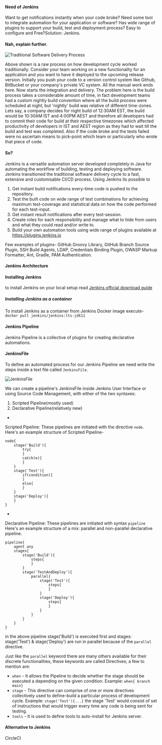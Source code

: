 #### Need of Jenkins
Want to get notifications instantly when your code broke? Need some tool to integrate automation for your application or software? Has wide range of plugins to support your build, test and deployment process? Easy to configure and Free?Solution: Jenkins.

#### Nah, explain further.


![Traditional Software Delivery Process](https://dev-to-uploads.s3.amazonaws.com/uploads/articles/3atmzuca89609i07a7h5.png)

Above shown is a raw process on how development cycle worked traditionally. Consider your team working on a new functionality for an application and you want to have it deployed to the upcoming release version. Initially you push your code to a version control system like Github, BitBucket or your company's private VC system. All the manual work ends here. Now starts the integration and delivery.
The problem here is the build process takes a considerable amount of time, in fact development teams had a custom nightly build convention where all the build process were scheduled at night, but 'nightly' build was relative of different time-zones. Lets say, a company decides for night build of 12:30AM EST, the build would be 10:30AM IST and 4:00PM AEST and therefore all developers had to commit their code for build at their respective timezones which affected productivity of developers in IST and AEST region as they had to wait till the build and test was completed.
Also if the code broke and the tests failed were no ascertain means to pick-point which team or particularly who wrote that piece of code.

#### So?
Jenkins is a versatile automation server developed completely in Java for automating the workflow of building, testing and deploying software. Jenkins transitioned the traditional software delivery cycle to a fast, extensive and customisable CI/CD process. Using Jenkins its possible to

1. Get instant build notifications every-time code is pushed to the repository.
2. Test the built code on wide range of test combinations for achieving maximum test-coverage and statistical data on how the code performed for each test-input.
3. Get instant result notifications after every test-session.
4. Create roles for each responsibility and manage what to hide from users and what they could read and/or write to.
5. Build your own automation tools using wide range of plugins available at https://plugins.jenkins.io

Few examples of plugins-
GitHub Groovy Library, GitHub Branch Source Plugin, SSH Build Agents, LDAP, Credentials Binding Plugin, OWASP Markup Formatter, Ant, Gradle, PAM Authentication.


#### Jenkins Architecture


#### Installing Jenkins
to install Jenkins on your local setup read [Jenkins official download guide](https://www.jenkins.io/download/)

##### Installing Jenkins as a container
To install Jenkins as a container from Jenkins Docker image execute-
`docker pull jenkins/jenkins:lts-jdk11`


#### Jenkins Pipeline
Jenkins Pipeline is a collective of plugins for creating declarative automations. 

#### JenkinsFile
To define an automated process for our Jenkins Pipeline we need write the steps inside a text file called `JenkinsFile`.

![JenkinsFile](https://dev-to-uploads.s3.amazonaws.com/uploads/articles/tiqyrk40m7o6skykucnz.png)

We can create a pipeline's JenkinsFile inside Jenkins User Interface or using Source Code Management, with either of the two syntaxes:

1. Scripted Pipeline(mostly used)
2. Declarative Pipeline(relatively new)


- 
Scripted Pipeline:
These pipelines are initiated with the directive `node`.
Here's an example structure of Scripted Pipeline-

```
node{
    stage('Build'){
        try{
        }
        catch(e){
        }
    }
    stage('Test'){
        if(condition){
        }
        else{
        }
    }
    stage('Deploy'){
    }
}
```

- 
Declarative Pipeline:
These pipelines are initiated with syntax `pipeline`
Here's an example structure of a mix: parallel and non-parallel declarative pipeline.

```
pipeline{
    agent any
    stages{
        stage('Build'){
            steps{
            }
        }
        stage('TestAndDeploy'){
            parallel{
                stage('Test'){
                    steps{
                    }
                }
                stage('Deploy'){
                    steps{
                    }
                }
            }
        }
    }
}
```
in the above pipeline stage('Build') is executed first and stages: stage('Test') & stage('Deploy') are run in parallel because of the `parallel` directive.

Just like the `parallel` keyword there are many others available for their discrete functionalities, these keywords are called Directives; a few to mention are:

- `when` - It allows the Pipeline to decide whether the stage should be executed a depending on the given condition.
Example: `when{ branch main}`
- `stage` - This directive can comprise of one or more directives collectively used to define-build a particular process of development cycle. 
Example: `stage('Test'){...}` the stage 'Test' would consist of set of instructions that would trigger every time any code is being sent for testing.
- `tools` - It is used to define tools to auto-install for Jenkins server.

#### Alternative to Jenkins
CircleCI
